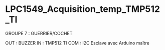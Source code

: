 # LPC1549_Acquisition_temp_TMP512_TI

GROUPE 7 : GUERRIER/COCHET

OUT : BUZZER
IN : TMP512 TI
COM : I2C Esclave avec Arduino maître
